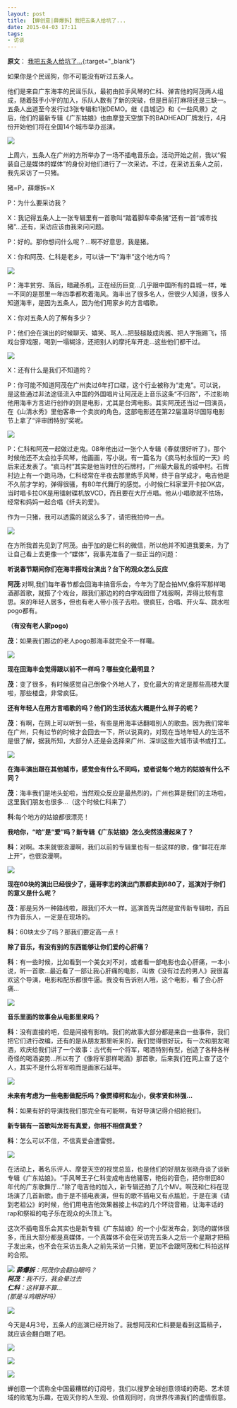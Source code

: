 ```yaml
---
layout: post
title: 【蝉创意|薛爆拆】我把五条人给坑了...
date: 2015-04-03 17:11
tags:
- 访谈
---
```


**原文**： 
[我把五条人给坑了...](https://mp.weixin.qq.com/s/yfWB_R2IpxKTK921Zqg3qA){:target="_blank"}

如果你是个民谣狗，你不可能没有听过五条人。  

他们是来自广东海丰的民谣乐队，最初由拉手风琴的仁科、弹吉他的阿茂两人组成，随着鼓手小宇的加入，乐队人数有了新的突破，但是目前打麻将还是三缺一。五条人出道至今发行过3张专辑和1张DEMO。继《县城记》和《一些风景》之后，他们的最新专辑《广东姑娘》也由摩登天空旗下的BADHEAD厂牌发行，4月份开始他们将在全国14个城市举办巡演。

![](http://mmbiz.qpic.cn/mmbiz/iaelMVEiaorWcwicRVc0BEbMdBK9zq1hGV6JkrEuzMkmcPXVrVKvyq0yLrygKXEZQruLVf6dh0CFQ4fmHhX4zO4FA/640?tp=webp&wxfrom=5&wx_lazy=1&wx_co=1)  

上周六，五条人在广州的方所举办了一场不插电音乐会。活动开始之前，我以“假装自己是媒体的媒体”的身份对他们进行了一次采访。不过，在采访五条人之前，我先采访了一只猪。

猪=P，薛爆拆=X

P：为什么要采访我？


X：我记得五条人上一张专辑里有一首歌叫“踏着脚车牵条猪”还有一首“城市找猪”...还有，采访应该由我来问问题。

P：好的。那你想问什么呢？…啊不好意思，我是猪。

X：你和阿茂、仁科是老乡，可以讲一下“海丰”这个地方吗？

![](http://mmbiz.qpic.cn/mmbiz/iaelMVEiaorWcwicRVc0BEbMdBK9zq1hGV6bicCkXzqkliaCFmfyUIGsDUP0cYt5iaDzVK4CPibXpEossnw0JmUx5YvZA/640?tp=webp&wxfrom=5&wx_lazy=1&wx_co=1)

P：海丰贫穷、落后，暗藏杀机，正在经历巨变…几乎跟中国所有的县城一样，唯一不同的是那里一年四季都吹着海风。海丰出了很多名人，但很少人知道，很多人知道海丰，是因为五条人，因为他们用家乡的方言唱歌。

X：你对五条人的了解有多少？

P：他们会在演出的时候聊天、嬉笑、骂人…把鼓槌敲成肉酱、把人字拖踢飞，搭戏台穿戏服，喝到一塌糊涂，还把别人的摩托车开走…这些他们都干过。

![](http://mmbiz.qpic.cn/mmbiz/iaelMVEiaorWcwicRVc0BEbMdBK9zq1hGV69KESlia790l3N5HVYPbBiabty39miaBiaFm9CZ78RbHhlFBz7ngKdRibkzw/640?tp=webp&wxfrom=5&wx_lazy=1&wx_co=1)  

X：还有什么是我们不知道的？

P：你可能不知道阿茂在广州卖过6年打口碟，这个行业被称为“走鬼”。可以说，是这些通过非法途径流入中国的外国唱片让阿茂走上音乐这条“不归路”，不过影响他用海丰方言进行创作的则是电影，尤其是台湾电影。其实阿茂还当过一回演员，在《山清水秀》里他客串一个卖炭的角色，这部电影还在第22届温哥华国际电影节上拿了“评审团特别”奖呢。

![](http://mmbiz.qpic.cn/mmbiz/iaelMVEiaorWcwicRVc0BEbMdBK9zq1hGV6Lj7AB3Fibv8SeRDGZgAngRMKKBjHTCx7EancRgxDZia3icG57jfvfzSJw/640?tp=webp&wxfrom=5&wx_lazy=1&wx_co=1)  

P：仁科和阿茂一起做过走鬼。08年他出过一张个人专辑《春就很好听了》，那个时候他还不太会拉手风琴，他画画，写小说。有一篇名为《疯马村永恒的一天》的后来还发表了。“疯马村”其实是他当时住的石牌村，广州最大最乱的城中村。石牌村边上有一个跑马场，仁科经常在半夜去那里练手风琴，终于自学成才。电吉他是不久前才学的，弹得很骚，有80年代舞厅的感觉。小时候仁科家里开卡拉OK店，当时唱卡拉OK是用镭射碟机放VCD，而且要在大厅点唱。他从小唱歌就不怯场，经常和妈妈一起合唱《纤夫的爱》。

作为一只猪，我可以透露的就这么多了，请把我拍帅一点。

![](http://mmbiz.qpic.cn/mmbiz/iaelMVEiaorWcwicRVc0BEbMdBK9zq1hGV68pkRvzbLAsgKZ32WpByQCZZDzdiaEAo2dQOmSibXOZ5icQKobCIKXq5rg/640?tp=webp&wxfrom=5&wx_lazy=1&wx_co=1)

在方所我首先见到了阿茂。由于加的是仁科的微信，所以他并不知道我要来，为了让自己看上去更像一个“媒体”，我事先准备了一些正当的问题：

**听说春节期间你们在海丰搭戏台演出？台下的观众怎么反应**  

**阿茂**:对啊,我们每年春节都会回海丰搞音乐会，今年为了配合拍MV,像将军那样喝酒那首歌，就搭了个戏台，跟我们那边的的白字戏团借了戏服啊，弄得比较有意思。来的年轻人居多，但也有老人带小孩子去啦。很疯狂，合唱、开火车、跳水啦pogo都有。

**（有没有老人家pogo)**

**茂**：如果我们那边的老人pogo那海丰就完全不一样囖。

![](http://mmbiz.qpic.cn/mmbiz/iaelMVEiaorWcwicRVc0BEbMdBK9zq1hGV6nibiajL4Radp7ktmeg8UiaFJtlCmu0XPBob1TBvZdjKsQuPibca1W8vHvw/640?tp=webp&wxfrom=5&wx_lazy=1&wx_co=1)

**现在回海丰会觉得跟以前不一样吗？哪些变化最明显？**

**茂**：变了很多，有时候感觉自己倒像个外地人了，变化最大的肯定是那些高楼大厦啦，那些楼盘，非常疯狂。

**还有年轻人在用方言唱歌的吗？他们的生活状态大概是什么样子的呢？**

**茂**：有啊，在网上可以听到一些，有些是用海丰话翻唱别人的歌曲。因为我们常年在广州，只有过节的时候才会回去一下，所以说真的，对现在当地年轻人的生活不是很了解，据我所知，大部分人还是会选择来广州、深圳这些大城市读书或打工。

![](http://mmbiz.qpic.cn/mmbiz/iaelMVEiaorWcwicRVc0BEbMdBK9zq1hGV62xre3eDmLKibFm9dichhI4iaQuMjajZLyDIFTxKficEmEcibeAbZiaezEnKg/640?tp=webp&wxfrom=5&wx_lazy=1&wx_co=1)  

**在海丰演出跟在其他城市，感觉会有什么不同吗，或者说每个地方的姑娘有什么不同？**

**茂**：海丰我们是地头蛇啦，当然观众反应是最热烈的，广州也算是我们的主场啦，这里我们朋友也很多…（这个时候仁科来了）

**科**:每个地方的姑娘都很漂亮！

**我哈你，“哈”是“爱”吗？新专辑《广东姑娘》怎么突然浪漫起来了？**


**科**：对啊。本来就很浪漫啊，我们以前的专辑里也有一些这样的歌，像“鲜花在岸上开”，也很浪漫啊。

  

![](http://mmbiz.qpic.cn/mmbiz/iaelMVEiaorWcwicRVc0BEbMdBK9zq1hGV6bHy9HCqUYP3G6lKcBicA651BbVTTCZm2nxW07vyXpxzPUJX70pFT6tA/640?tp=webp&wxfrom=5&wx_lazy=1&wx_co=1)

  

**现在60块的演出已经很少了，逼哥李志的演出门票都卖到680了，巡演对于你们的意义是什么呢？**

  

**茂**：那是另外一种路线啦，跟我们不大一样。巡演首先当然是宣传新专辑啦，而且作为音乐人，一定是在现场的。

**科**：60块太少了吗？那我们要定高一点！

  

**除了音乐，有没有别的东西能够让你们爱的心肝痛？**

  

**科**：有一些时候，比如看到一个美女对不对，或者看一部电影也会心肝痛，一本小说，听一首歌…最近看了一部让我心肝痛的电影，叫做《没有过去的男人》我很喜欢这个导演，电影和配乐都很牛逼。我没有告诉别人哦，这个电影，看了会心肝痛…  

![](http://mmbiz.qpic.cn/mmbiz/iaelMVEiaorWcwicRVc0BEbMdBK9zq1hGV60Cm7zayIh6wyxWV7p8D2KFTTYz2nU55Z3Kd3O0OwyvxLKLQPmCZSicQ/640?tp=webp&wxfrom=5&wx_lazy=1&wx_co=1)

**音乐里面的故事会从电影里来吗？**

  

**科**：没有直接的吧，但是间接有影响。我们的故事大部分都是来自一些事件，我们把它们进行改编，还有的是从朋友那里听来的，我们觉得很好玩，有一次和朋友喝酒，欢庆给我们讲了一个故事：古代有一个将军，喝酒特别有型，创造了各种各样奇怪的喝酒姿势...所以有了《像将军那样喝酒》那首歌，后来我们在网上查了这个人，其实不是什么将军啦而是画家石延年。

  

  

![](http://mmbiz.qpic.cn/mmbiz/iaelMVEiaorWcwicRVc0BEbMdBK9zq1hGV6ZzYqRCoqDxgo402DS9ATzmicq1t2HpvVOYgcKs06ELY7icIrWTIF9tUg/640?tp=webp&wxfrom=5&wx_lazy=1&wx_co=1)  

  

**未来有考虑为一些电影做配乐吗？像贾樟柯和左小，侯孝贤和林强…**

  

**科**：如果有好的导演找我们那完全有可能啊，有好导演记得介绍給我们。

  

**新专辑有一首歌叫龙哥有真爱，你相不相信真爱？**

  

**科**：怎么可以不信，不信真爱会遭雷劈。

  

  

![](http://mmbiz.qpic.cn/mmbiz/iaelMVEiaorWcwicRVc0BEbMdBK9zq1hGV6TUeCv3YiaGPHLqO3m1iclEmOBKWcKvAW7ZIDqqAWygmDgmqib6lAYS33g/640?tp=webp&wxfrom=5&wx_lazy=1&wx_co=1)  

在活动上，著名乐评人、摩登天空的视觉总监，也是他们的好朋友张晓舟谈了谈新专辑《广东姑娘》。“手风琴王子仁科变成电吉他骚客，艳俗的音色，把你带回80年代的广东歌舞厅...”除了电吉他的加入，新专辑还拍了几个MV。啊茂和仁科在现场演了几首新歌。由于是不插电表演，但有的歌不插电又有点尴尬，于是在演《请到老祖公》的时候，他们用电吉他效果器接上书店的几个环绕音箱，让海丰话的rap和祭祖的电子乐在观众的头顶上飞。

  

这次不插电音乐会其实也是新专辑《广东姑娘》的一个小型发布会，到场的媒体很多，而且大部分都是真媒体，一个真媒体不会在采访完五条人之后一个星期才把稿子发出来，也不会在采访五条人之前先采访一只猪，更加不会跟阿茂和仁科拍这样的合照。

  

![](http://mmbiz.qpic.cn/mmbiz/iaelMVEiaorWcwicRVc0BEbMdBK9zq1hGV6f8eUGMFIdpUibhIleEPiaYpxoMfwg1drCezfWuGLL50aavv9f9c5IKBQ/640?tp=webp&wxfrom=5&wx_lazy=1&wx_co=1)
***薛爆拆**：阿茂你会翻白眼吗？  
**阿茂**：我不行，我会晕过去  
**仁科**：这样算不算...  
(那是斗鸡眼好吗）*

  

![](http://mmbiz.qpic.cn/mmbiz/iaelMVEiaorWcwicRVc0BEbMdBK9zq1hGV6bzJfyBpViaDC1qoia7fE7ORbj85PIUC3n8yDB6MavKYGHLmO2CzmTYUA/640?tp=webp&wxfrom=5&wx_lazy=1&wx_co=1)  

  

今天是4月3号，五条人的巡演已经开始了。我想阿茂和仁科要是看到这篇稿子，就应该会翻白眼了吧。

  

  

![](http://mmbiz.qpic.cn/mmbiz/iaelMVEiaorWcwicRVc0BEbMdBK9zq1hGV6zbeRpL95ODKdAQuZicXOdhUza4VUsyIea91D8XibUejOGxYZmudNoYgA/640?tp=webp&wxfrom=5&wx_lazy=1&wx_co=1)  

![](http://mmbiz.qpic.cn/mmbiz/iaelMVEiaorWekoopnmXpuf8PWBV42YHiaCzXo6Ia6IX98ADib4ke6IA5p0rQoPrPr2IJtM964fibGcsOLcWLZJI5Gg/640?tp=webp&wxfrom=5&wx_lazy=1&wx_co=1)

![](http://mmbiz.qpic.cn/mmbiz/n9BCHWJuRJdzyh5Fp34xlCVWbiaUmtrN1yiceibLDdtNOVKXATXs54cHQU8qmuiaYKmddeRdECbALhP8UbNDBvhL8A/640?tp=webp&wxfrom=5&wx_lazy=1&wx_co=1)

蝉创意一个谎称全中国最糟糕的订阅号，我们以搜罗全球创意领域的奇葩、艺术领域的败笔为乐趣，在毁灭你的人生观、价值观同时，向世界传递我们的虚情假意。